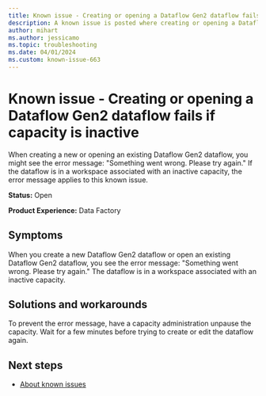 ```yaml
---
title: Known issue - Creating or opening a Dataflow Gen2 dataflow fails if capacity is inactive
description: A known issue is posted where creating or opening a Dataflow Gen2 dataflow fails if capacity is inactive.
author: mihart
ms.author: jessicamo
ms.topic: troubleshooting  
ms.date: 04/01/2024
ms.custom: known-issue-663
---
```


# Known issue - Creating or opening a Dataflow Gen2 dataflow fails if capacity is inactive

When creating a new or opening an existing Dataflow Gen2 dataflow, you might see the error message: "Something went wrong. Please try again." If the dataflow is in a workspace associated with an inactive capacity, the error message applies to this known issue.

**Status:** Open

**Product Experience:** Data Factory

## Symptoms

When you create a new Dataflow Gen2 dataflow or open an existing Dataflow Gen2 dataflow, you see the error message: "Something went wrong. Please try again." The dataflow is in a workspace associated with an inactive capacity.

## Solutions and workarounds

To prevent the error message, have a capacity administration unpause the capacity. Wait for a few minutes before trying to create or edit the dataflow again.

## Next steps

- [About known issues](https://support.fabric.microsoft.com/known-issues)
